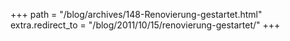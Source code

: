 +++
path = "/blog/archives/148-Renovierung-gestartet.html"
extra.redirect_to = "/blog/2011/10/15/renovierung-gestartet/"
+++

